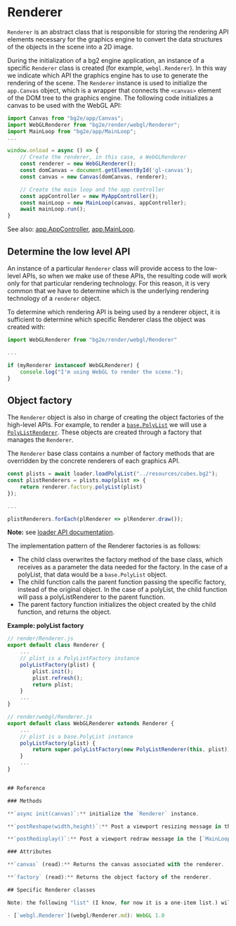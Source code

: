 # Renderer

`Renderer` is an abstract class that is responsible for storing the rendering API elements necessary for the graphics engine to convert the data structures of the objects in the scene into a 2D image.

During the initialization of a bg2 engine application, an instance of a specific `Renderer` class is created (for example, `webgl.Renderer`). In this way we indicate which API the graphics engine has to use to generate the rendering of the scene. The `Renderer` instance is used to initialize the `app.Canvas` object, which is a wrapper that connects the `<canvas>` element of the DOM tree to the graphics engine. The following code initializes a canvas to be used with the WebGL API:

```js
import Canvas from "bg2e/app/Canvas";
import WebGLRenderer from "bg2e/render/webgl/Renderer";
import MainLoop from "bg2e/app/MainLoop";
...

window.onload = async () => {
    // Create the renderer, in this case, a WebGLRenderer
    const renderer = new WebGLRenderer();
    const domCanvas = document.getElementById('gl-canvas');
    const canvas = new Canvas(domCanvas, renderer);

    // Create the main loop and the app controller
    const appController = new MyAppController();
    const mainLoop = new MainLoop(canvas, appController);
    await mainLoop.run();
}
```

See also: [app.AppController](../app/AppController.md), [app.MainLoop](../app/MainLoop.md).


## Determine the low level API

An instance of a particular `Renderer` class will provide access to the low-level APIs, so when we make use of these APIs, the resulting code will work only for that particular rendering technology. For this reason, it is very common that we have to determine which is the underlying rendering technology of a `renderer` object.

To determine which rendering API is being used by a renderer object, it is sufficient to determine which specific Renderer class the object was created with:

```js
import WebGLRenderer from "bg2e/render/webgl/Renderer"

...

if (myRenderer instanceof WebGLRenderer) {
    console.log("I'm using WebGL to render the scene.");
}
```

## Object factory

The `Renderer` object is also in charge of creating the object factories of the high-level APIs. For example, to render a [`base.PolyList`](../base/poly-list.md) we will use a [`PolyListRenderer`](PolyListRenderer.md). These objects are created through a factory that manages the `Renderer`.

The `Renderer` base class contains a number of factory methods that are overridden by the concrete renderers of each graphics API.

```js
const plists = await loader.loadPolyList("../resources/cubes.bg2");
const plistRenderers = plists.map(plist => {
    return renderer.factory.polyList(plist)
});

...

plistRenderers.forEach(plRenderer => plRenderer.draw());
```

**Note:** see [loader API documentation](../db/loader.md).

The implementation pattern of the Renderer factories is as follows:

- The child class overwrites the factory method of the base class, which receives as a parameter the data needed for the factory. In the case of a polyList, that data would be a `base.PolyList` object.
- The child function calls the parent function passing the specific factory, instead of the original object. In the case of a polyList, the child function will pass a polyListRenderer to the parent function.
- The parent factory function initializes the object created by the child function, and returns the object.

**Example: polyList factory**

```js
// render/Renderer.js
export default class Renderer {
    ...
    // plist is a PolyListFactory instance
    polyListFactory(plist) {
        plist.init();
        plist.refresh();
        return plist;
    }
    ...
}

// render/webgl/Renderer.js
export default class WebGLRenderer extends Renderer {
    ...
    // plist is a base.PolyList instance
    polyListFactory(plist) {
        return super.polyListFactory(new PolyListRenderer(this, plist));
    }
    ...
}


## Reference

### Methods

**`async init(canvas)`:** initialize the `Renderer` instance.

**`postReshape(width,height)`:** Post a viewport resizing message in the [`MainLoop`](../app/MainLoop.md) message queue of the application. It must be called after a modification of the canvas dimensions, so that internally the necessary calls to modify the viewport dimensions are generated..

**`postRedisplay()`:** Post a viewport redraw message in the [`MainLoop`](../app/MainLoop.md) message queue of the application. It must be called when we modify the scene, the camera or any element that may cause a change in the final 2D image. If the `MainLoop` is configured to be automatically updated, it is not necessary to call this function, but if it is called, the performance impact is minimal.

### Attributes

**`canvas` (read):** Returns the canvas associated with the renderer.

**`factory` (read):** Returns the object factory of the renderer.

## Specific Renderer classes

Note: the following "list" (I know, for now it is a one-item list.) will grow as new rendering technologies are integrated into bg2 engine.

- [`webgl.Renderer`](webgl/Renderer.md): WebGL 1.0
